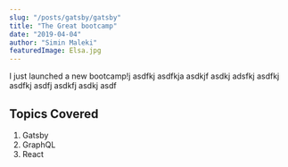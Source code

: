 ```yaml
---
slug: "/posts/gatsby/gatsby"
title: "The Great bootcamp"
date: "2019-04-04"
author: "Simin Maleki"
featuredImage: Elsa.jpg
---
```


I just launched a new bootcamp!j asdfkj asdfkja asdkjf asdkj adsfkj asdfkj asdfkj asdfj asdkfj asdkj asdf

## Topics Covered

1. Gatsby
2. GraphQL
3. React
